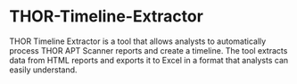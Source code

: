 # THOR-Timeline-Extractor
 THOR Timeline Extractor is a tool that allows analysts to automatically process THOR APT Scanner reports and create a timeline. The tool extracts data from HTML reports and exports it to Excel in a format that analysts can easily understand.
